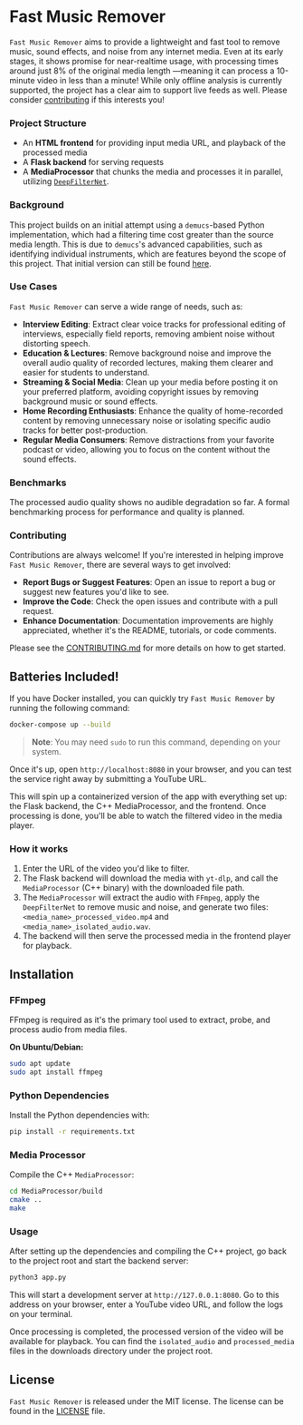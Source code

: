 # Fast Music Remover

`Fast Music Remover` aims to provide a lightweight and fast tool to remove music, sound effects, and noise from any internet media. Even at its early stages, it shows promise for near-realtime usage, with processing times around just 8% of the original media length —meaning it can process a 10-minute video in less than a minute! While only offline analysis is currently supported, the project has a clear aim to support live feeds as well. Please consider [contributing](CONTRIBUTING.md) if this interests you!

### Project Structure
* An **HTML frontend** for providing input media URL, and playback of the processed media
* A **Flask backend** for serving requests
* A **MediaProcessor** that chunks the media and processes it in parallel, utilizing [`DeepFilterNet`](https://github.com/Rikorose/DeepFilterNet).

### Background

This project builds on an initial attempt using a `demucs`-based Python implementation, which had a filtering time cost greater than the source media length. This is due to `demucs`'s advanced capabilities, such as identifying individual instruments, which are features beyond the scope of this project. That initial version can still be found [here](https://github.com/omeryusufyagci/music-remover).

### Use Cases

`Fast Music Remover` can serve a wide range of needs, such as:

* **Interview Editing**: Extract clear voice tracks for professional editing of interviews, especially field reports, removing ambient noise without distorting speech.
* **Education & Lectures**: Remove background noise and improve the overall audio quality of recorded lectures, making them clearer and easier for students to understand.
* **Streaming & Social Media**: Clean up your media before posting it on your preferred platform, avoiding copyright issues by removing background music or sound effects.
* **Home Recording Enthusiasts**: Enhance the quality of home-recorded content by removing unnecessary noise or isolating specific audio tracks for better post-production.
* **Regular Media Consumers**: Remove distractions from your favorite podcast or video, allowing you to focus on the content without the sound effects.

### Benchmarks

The processed audio quality shows no audible degradation so far. A formal benchmarking process for performance and quality is planned.

### Contributing
Contributions are always welcome! If you're interested in helping improve `Fast Music Remover`, there are several ways to get involved:

* **Report Bugs or Suggest Features**: Open an issue to report a bug or suggest new features you'd like to see.
* **Improve the Code**: Check the open issues and contribute with a pull request.
* **Enhance Documentation**: Documentation improvements are highly appreciated, whether it's the README, tutorials, or code comments.

Please see the [CONTRIBUTING.md](CONTRIBUTING) for more details on how to get started.

## Batteries Included!

If you have Docker installed, you can quickly try `Fast Music Remover` by running the following command:
```sh
docker-compose up --build
```
> **Note**: You may need `sudo` to run this command, depending on your system.


Once it's up, open `http://localhost:8080` in your browser, and you can test the service right away by submitting a YouTube URL.

This will spin up a containerized version of the app with everything set up: the Flask backend, the C++ MediaProcessor, and the frontend. Once processing is done, you'll be able to watch the filtered video in the media player.

### How it works

1. Enter the URL of the video you'd like to filter.
2. The Flask backend will download the media with `yt-dlp`, and call the `MediaProcessor` (C++ binary) with the downloaded file path.
3. The `MediaProcessor` will extract the audio with `FFmpeg`, apply the `DeepFilterNet` to remove music and noise, and generate two files: `<media_name>_processed_video.mp4` and `<media_name>_isolated_audio.wav`.
4. The backend will then serve the processed media in the frontend player for playback.

## Installation

### FFmpeg

FFmpeg is required as it's the primary tool used to extract, probe, and process audio from media files. 

**On Ubuntu/Debian:**
```sh
sudo apt update
sudo apt install ffmpeg
```

### Python Dependencies

Install the Python dependencies with:
```sh
pip install -r requirements.txt
```

### Media Processor

Compile the C++ `MediaProcessor`:
```sh
cd MediaProcessor/build
cmake ..
make
```

### Usage

After setting up the dependencies and compiling the C++ project, go back to the project root and start the backend server:
```sh
python3 app.py 
```

This will start a development server at `http://127.0.0.1:8080`. Go to this address on your browser, enter a YouTube video URL, and follow the logs on your terminal. 

Once processing is completed, the processed version of the video will be available for playback. You can find the `isolated_audio` and `processed_media` files in the downloads directory under the project root.


## License

`Fast Music Remover` is released under the MIT license. The license can be found in the [LICENSE](LICENSE) file.
